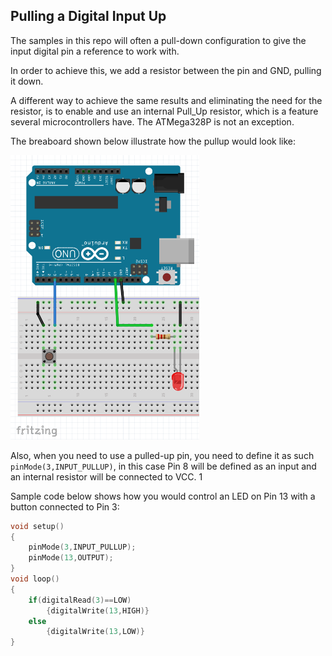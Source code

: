 ## Pulling a Digital Input Up

The samples in this repo will often a pull-down configuration to give the input digital pin a reference to work with.

In order to achieve this, we add a resistor between the pin and GND, pulling it down.

A different way to achieve the same results and eliminating the need for the resistor, is to enable and use an internal Pull_Up resistor, which is a feature several microcontrollers have. The ATMega328P is not an exception.

The breaboard shown below illustrate how the pullup would look like:

<img src="Images/pullup.png" width="60%">

Also, when you need to use a pulled-up pin, you need to define it as such `pinMode(3,INPUT_PULLUP)`, in this case Pin 8 will be defined as an input and an internal resistor will be connected to VCC. 1

Sample code below shows how you would control an LED on Pin 13 with a button connected to Pin 3:

```c
void setup() 
{
    pinMode(3,INPUT_PULLUP);
    pinMode(13,OUTPUT);
}
void loop() 
{
    if(digitalRead(3)==LOW)
        {digitalWrite(13,HIGH)}
    else
        {digitalWrite(13,LOW)}
}
```